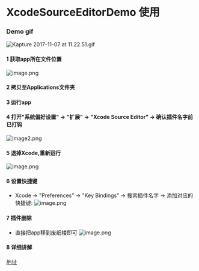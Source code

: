 # XcodeSourceEditorDemo 使用

### Demo gif 
![Kapture 2017-11-07 at 11.22.51.gif](http://upload-images.jianshu.io/upload_images/1157148-ba6dc435a6c87ceb.gif?imageMogr2/auto-orient/strip%7CimageView2/2/w/1240)

#### 1 获取app所在文件位置
![image.png](http://upload-images.jianshu.io/upload_images/1157148-3cf43b4b6b3eff29.png?imageMogr2/auto-orient/strip%7CimageView2/2/w/1240)

#### 2 拷贝至Applications文件夹

#### 3 运行app

#### 4 打开"系统偏好设置" -> "扩展" -> "Xcode Source Editor" -> 确认插件名字前已打钩
![image2.png](http://upload-images.jianshu.io/upload_images/1157148-349f5aa1773872d2.png?imageMogr2/auto-orient/strip%7CimageView2/2/w/1240)

#### 5 退掉Xcode,重新运行
![image.png](http://upload-images.jianshu.io/upload_images/1157148-91f27d0e2badba16.png?imageMogr2/auto-orient/strip%7CimageView2/2/w/1240)

#### 6 设置快捷键
- Xcode -> "Preferences" -> "Key Bindings" -> 搜索插件名字 -> 添加对应的快捷键:
![image.png](http://upload-images.jianshu.io/upload_images/1157148-06132dee61508292.png?imageMogr2/auto-orient/strip%7CimageView2/2/w/1240)

#### 7 插件删除
- 直接把app移到废纸楼即可
![image.png](http://upload-images.jianshu.io/upload_images/1157148-94ad1fa73828c6fe.png?imageMogr2/auto-orient/strip%7CimageView2/2/w/1240)

#### 8 详细讲解
[地址](http://devinol.com/uncategorized/Xcode-Source-Editor-Extension/)
